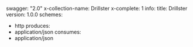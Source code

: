 swagger: "2.0"
x-collection-name: Drillster
x-complete: 1
info:
  title: Drillster
  version: 1.0.0
schemes:
- http
produces:
- application/json
consumes:
- application/json